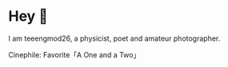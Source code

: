 # Hey 🌴

I am teeengmod26, a physicist, poet and amateur photographer.

Cinephile: Favorite「A One and a Two」
